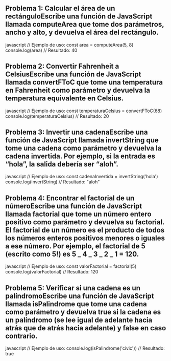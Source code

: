 ## Problema 1: Calcular el área de un rectánguloEscribe una función de JavaScript llamada computeArea que tome dos parámetros, ancho y alto, y devuelva el área del rectángulo.

javascript
// Ejemplo de uso:
const area = computeArea(5, 8)
console.log(area) // Resultado: 40

## Problema 2: Convertir Fahrenheit a CelsiusEscribe una función de JavaScript llamada convertFToC que tome una temperatura en Fahrenheit como parámetro y devuelva la temperatura equivalente en Celsius.

javascript
// Ejemplo de uso:
const temperaturaCelsius = convertFToC(68)
console.log(temperaturaCelsius) // Resultado: 20

## Problema 3: Invertir una cadenaEscribe una función de JavaScript llamada invertString que tome una cadena como parámetro y devuelva la cadena invertida. Por ejemplo, si la entrada es “hola”, la salida debería ser “aloh”.

javascript
// Ejemplo de uso:
const cadenaInvertida = invertString('hola')
console.log(invertString) // Resultado: "aloh"

## Problema 4: Encontrar el factorial de un númeroEscribe una función de JavaScript llamada factorial que tome un número entero positivo como parámetro y devuelva su factorial. El factorial de un número es el producto de todos los números enteros positivos menores o iguales a ese número. Por ejemplo, el factorial de 5 (escrito como 5!) es 5 _ 4 _ 3 _ 2 _ 1 = 120.

javascript
// Ejemplo de uso:
const valorFactorial = factorial(5)
console.log(valorFactorial) // Resultado: 120

## Problema 5: Verificar si una cadena es un palíndromoEscribe una función de JavaScript llamada isPalindrome que tome una cadena como parámetro y devuelva true si la cadena es un palíndromo (se lee igual de adelante hacia atrás que de atrás hacia adelante) y false en caso contrario.

javascript
// Ejemplo de uso:
console.log(isPalindrome('civic')) // Resultado: true
